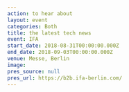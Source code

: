 ```yaml
---
action: to hear about
layout: event
categories: Both
title: the latest tech news
event: IFA
start_date: 2018-08-31T00:00:00.000Z
end_date: 2018-09-03T00:00:00.000Z
venue: Messe, Berlin
image:
pres_source: null
pres_url: https://b2b.ifa-berlin.com/
---
```

